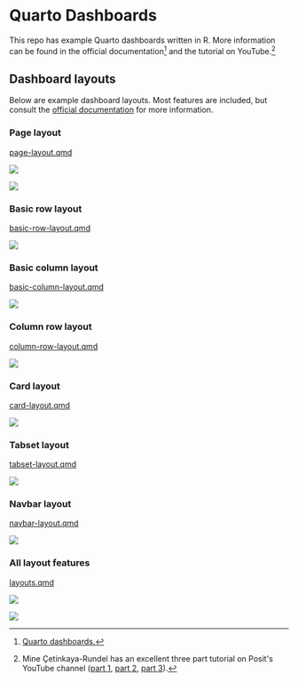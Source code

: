 # Quarto Dashboards

This repo has example Quarto dashboards written in R. More information can be found in the official documentation[^readme-1] and the tutorial on YouTube.[^readme-2]

[^readme-1]: [Quarto dashboards.](https://quarto.org/docs/dashboards/)

[^readme-2]: Mine Çetinkaya-Rundel has an excellent three part tutorial on Posit's YouTube channel ([part 1](https://youtu.be/HW7QbqI4fH0?si=WuBui8y9uRjOVQzD), [part 2](https://www.youtube.com/watch?v=KdsQgwaY950), [part 3](https://www.youtube.com/watch?v=NigWSB-jG4Y&t=112s)).

## Dashboard layouts

Below are example dashboard layouts. Most features are included, but consult the [official documentation](https://quarto.org/docs/dashboards/) for more information.

### Page layout

[page-layout.qmd](https://github.com/mjfrigaard/quarto-dash-r/blob/main/page-layout.qmd)

![](img/page_layout_p1.png)

![](img/page_layout_p2.png)

### Basic row layout

[basic-row-layout.qmd](https://github.com/mjfrigaard/quarto-dash-r/blob/main/basic-row-layout.qmd)

![](img/basic_row_layout.png)

### Basic column layout

[basic-column-layout.qmd](https://github.com/mjfrigaard/quarto-dash-r/blob/main/basic-column-layout.qmd)

![](img/basic_column_layout.png)

### Column row layout

[column-row-layout.qmd](https://github.com/mjfrigaard/quarto-dash-r/blob/main/column-row-layout.qmd)

![](img/column_row_layout.png)

### Card layout

[card-layout.qmd](https://github.com/mjfrigaard/quarto-dash-r/blob/main/card-layout.qmd)

![](img/card_layout.png)

### Tabset layout

[tabset-layout.qmd](https://github.com/mjfrigaard/quarto-dash-r/blob/main/tabset-layout.qmd)

![](img/tabset_layout.png)

### Navbar layout

[navbar-layout.qmd](https://github.com/mjfrigaard/quarto-dash-r/blob/main/navbar-layout.qmd)

![](img/navbar_layout.png)

### All layout features

[layouts.qmd](https://github.com/mjfrigaard/quarto-dash-r/blob/main/layouts.qmd)

![](img/layouts_p1.png)

![](img/layouts_p2.png)

